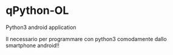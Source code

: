 # qPython-OL
Python3 android  application


Il necessario per programmare con python3 comodamente dallo smartphone android!!
